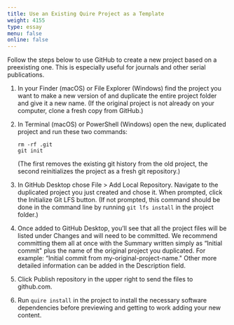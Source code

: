 ```yaml
---
title: Use an Existing Quire Project as a Template
weight: 4155
type: essay
menu: false
online: false
---
```


Follow the steps below to use GitHub to create a new project based on a preexisting one. This is especially useful for journals and other serial publications.

1. In your Finder (macOS) or File Explorer (Windows) find the project you want to make a new version of and duplicate the entire project folder and give it a new name. (If the original project is not already on your computer, clone a fresh copy from GitHub.)

2. In Terminal (macOS) or PowerShell (Windows) open the new, duplicated project and run these two commands:

    ```
    rm -rf .git
    git init
    ```

    (The first removes the existing git history from the old project, the second reinitializes the project as a fresh git repository.)


3. In GitHub Desktop chose File > Add Local Repository. Navigate to the duplicated project you just created and chose it. When prompted, click the Initialize Git LFS button. (If not prompted, this command should be done in the command line by running `git lfs install` in the project folder.)

4. Once added to GitHub Desktop, you’ll see that all the project files will be listed under Changes and will need to be committed. We recommend committing them all at once with the Summary written simply as “Initial commit" plus the name of the original project you duplicated. For example: “Initial commit from my-original-project-name." Other more detailed information can be added in the Description field.

5. Click Publish repository in the upper right to send the files to github.com.

6. Run `quire install` in the project to install the necessary software dependencies before previewing and getting to work adding your new content.
